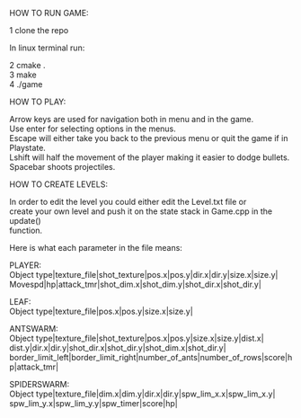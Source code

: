 HOW TO RUN GAME:

1   clone the repo  

In linux terminal run:  

2   cmake .  
3   make  
4   ./game  



HOW TO PLAY:  

Arrow keys are used for navigation both in menu and in the game.  
Use enter for selecting options in the menus.  
Escape will either take you back to the previous menu or quit the game if in Playstate.  
Lshift will half the movement of the player making it easier to dodge bullets.  
Spacebar shoots projectiles.  



HOW TO CREATE LEVELS:  

In order to edit the level you could either edit the Level.txt file or  
create your own level and push it on the state stack in Game.cpp in the update()  
function.  

Here is what each parameter in the file means:  


PLAYER:  
Object type|texture_file|shot_texture|pos.x|pos.y|dir.x|dir.y|size.x|size.y|  
Movespd|hp|attack_tmr|shot_dim.x|shot_dim.y|shot_dir.x|shot_dir.y|  

LEAF:  
Object type|texture_file|pos.x|pos.y|size.x|size.y|  

ANTSWARM:  
Object type|texture_file|shot_texture|pos.x|pos.y|size.x|size.y|dist.x|  
dist.y|dir.x|dir.y|shot_dir.x|shot_dir.y|shot_dim.x|shot_dir.y|  
border_limit_left|border_limit_right|number_of_ants|number_of_rows|score|hp|attack_tmr|  

SPIDERSWARM:  
Object type|texture_file|dim.x|dim.y|dir.x|dir.y|spw_lim_x.x|spw_lim_x.y|  
spw_lim_y.x|spw_lim_y.y|spw_timer|score|hp|  
